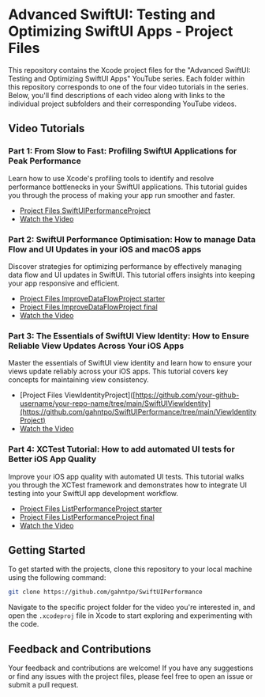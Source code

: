# Advanced SwiftUI: Testing and Optimizing SwiftUI Apps - Project Files

This repository contains the Xcode project files for the "Advanced SwiftUI: Testing and Optimizing SwiftUI Apps" YouTube series. Each folder within this repository corresponds to one of the four video tutorials in the series. Below, you'll find descriptions of each video along with links to the individual project subfolders and their corresponding YouTube videos.

## Video Tutorials

### Part 1: From Slow to Fast: Profiling SwiftUI Applications for Peak Performance
Learn how to use Xcode's profiling tools to identify and resolve performance bottlenecks in your SwiftUI applications. This tutorial guides you through the process of making your app run smoother and faster.

- [Project Files SwiftUIPerformanceProject](https://github.com/gahntpo/SwiftUIPerformance/tree/main/SwiftUIPerformanceProject)
- [Watch the Video](https://youtu.be/aH15GUzk85Y)

### Part 2: SwiftUI Performance Optimisation: How to manage Data Flow and UI Updates in your iOS and macOS apps
Discover strategies for optimizing performance by effectively managing data flow and UI updates in SwiftUI. This tutorial offers insights into keeping your app responsive and efficient.

- [Project Files ImproveDataFlowProject starter](https://github.com/gahntpo/SwiftUIPerformance/tree/main/ImproveDataFlowProject%20starter)
- [Project Files ImproveDataFlowProject final](https://github.com/gahntpo/SwiftUIPerformance/tree/main/ImproveDataFlowProject%20final)
- [Watch the Video](https://youtu.be/yvfv6N60-vY)

### Part 3: The Essentials of SwiftUI View Identity: How to Ensure Reliable View Updates Across Your iOS Apps
Master the essentials of SwiftUI view identity and learn how to ensure your views update reliably across your iOS apps. This tutorial covers key concepts for maintaining view consistency.

- [Project Files ViewIdentityProject]([https://github.com/your-github-username/your-repo-name/tree/main/SwiftUIViewIdentity](https://github.com/gahntpo/SwiftUIPerformance/tree/main/ViewIdentityProject)
- [Watch the Video](https://youtu.be/tRp6I3epizk)

### Part 4: XCTest Tutorial: How to add automated UI tests for Better iOS App Quality
Improve your iOS app quality with automated UI tests. This tutorial walks you through the XCTest framework and demonstrates how to integrate UI testing into your SwiftUI app development workflow.

- [Project Files ListPerformanceProject starter](https://github.com/gahntpo/SwiftUIPerformance/tree/main/ListPerformanceProject%20starter)
- [Project Files ListPerformanceProject final](https://github.com/gahntpo/SwiftUIPerformance/tree/main/ListPerformanceProject%20final)
- [Watch the Video](https://youtu.be/ZeZPmC861E8)

## Getting Started

To get started with the projects, clone this repository to your local machine using the following command:

```bash
git clone https://github.com/gahntpo/SwiftUIPerformance
```

Navigate to the specific project folder for the video you're interested in, and open the `.xcodeproj` file in Xcode to start exploring and experimenting with the code.

## Feedback and Contributions

Your feedback and contributions are welcome! If you have any suggestions or find any issues with the project files, please feel free to open an issue or submit a pull request.

